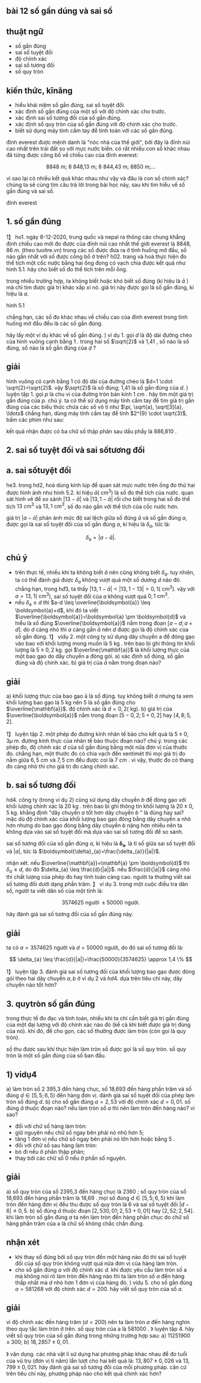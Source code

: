 ## bài 12 số gần dúng và sai số

## thuật ngữ

- số gần đúng
- sai số tuyệt đối
- độ chính xác
- sai số tương đối
- số quy tròn


## kiến thức, kĩnăng

- hiểu khái niệm số gần đúng, sai số tuyệt đối.
- xác định số gần đúng của một số với độ chính xác cho trước.
- xác định sai số tương đối của số gần đúng.
- xác định số quy tròn của số gần đúng với độ chính xác cho trước.
- biết sử dụng máy tính cầm tay để tính toán với các số gần đúng.

đỉnh everest được mệnh danh là "nóc nhà của thế giới", bởi đây là đỉnh núi cao nhất trên trái đất so với mực nước biển. có rất nhiều con số khác nhau đã từng được công bố về chiều cao của đỉnh everest:

$$
8848 \text { m; } 8 \text { 848,13 m; } 8 \text { 844,43 m; } 8850 \text { m;... }
$$

vì sao lại có nhiều kết quả khác nhau như vậy và đâu là con số chính xác? chúng ta sẽ cùng tìm câu trả lời trong bài học này, sau khi tìm hiểu về số gần đúng và sai số.


đinh everest

## 1. số gần đúng

1】 ho1. ngày 8-12-2020, trung quốc và nepal ra thông cáo chung khẳng định chiều cao mới đo được của đỉnh núi cao nhất thế giới everest là $8848,86 \mathrm{~m}$.
(theo tuoitre.vn)
trong các số được đưa ra ở tình huống mở đầu, số nào gần nhất với số được công bố ở trên?
h02. trang và hoà thực hiện đo thể tích một cốc nước bằng hai ống đong có vạch chia được kết quả như hình 5.1. hãy cho biết số đo thể tích trên mỗi ống.

trong nhiều trường hợp, ta không biết hoặc khó biết số đúng (kí hiệu là $\bar{a}$ ) mà chỉ tìm được giá trị khác xấp xỉ nó. giá trị này được gọi là số gần đúng, kí hiệu là $a$.


hinh 5.1

chẳng hạn, các số đo khác nhau về chiều cao của đỉnh everest trong tình huống mở đầu đều là các số gần đúng.

hãy lấy một ví dụ khác về số gần đúng.
) ví dụ 1. gọi $d$ là độ dài đường chéo của hình vuông cạnh bằng 1 . trong hai số $\sqrt{2}$ và 1,41 , số nào là số đúng, số nào là số gần đúng của $d$ ?

## giải

hình vuông có cạnh bằng 1 có độ dài của đường chéo là $d=1 \cdot \sqrt{2}=\sqrt{2}$. vậy $\sqrt{2}$ là số đúng; 1,41 là số gần đúng của $d$.
) luyện tập 1. gọi $p$ là chu vi của đường tròn bán kính 1 cm . hãy tìm một giá trị gần đúng của $p$.
chú ý. ta có thể sử dụng máy tính cầm tay để tìm giá trị gần đúng của các biểu thức chứa các số vô tỉ như $\pi, \sqrt{a}, \sqrt[3]{a}, \ldots$ chẳng hạn, dùng máy tính cầm tay để tính $2^{9} \cdot \sqrt{3}$, bấm các phím như sau:

kết quả nhận được có ba chữ số thập phân sau dấu phẩy là 886,810 .

## 2. sai số tuyệt đối và sai sốtương đối

## a. sai sốtuyệt đối

he3. trong hd2, hoà dùng kính lúp để quan sát mực nước trên ống đo thứ hai được hình ảnh như hình 5.2. kí hiệu $\bar{a}\left(\mathrm{~cm}^{3}\right)$ là số đo thể tích của nước.
quan sát hình vẽ để so sánh $|13-\bar{a}|$ và $|13,1-\bar{a}|$ rồi cho biết trong hai số đo thể tích $13 \mathrm{~cm}^{3}$ và $13,1 \mathrm{~cm}^{3}$, số đo nào
 gần với thể tích của cốc nước hơn.

giá trị $|a-\bar{a}|$ phản ánh mức độ sai lệch giữa số đúng $\bar{a}$ và số gần đúng $a$, được gọi là sai số tuyệt đối của số gần đúng $a$, kí hiệu là $\delta_{a}$, tức là:

$$
\delta_{\mathrm{a}}=|a-\bar{a}| .
$$

## chú ý

- trên thực tế, nhiều khi ta không biết $\bar{a}$ nên cũng không biết $\delta_{a}$. tuy nhiên, ta có thể đánh giá được $\delta_{a}$ không vượt quá một số dương $d$ nào đó.
chẳng hạn, trong $\mathrm{h} đ 3$, ta thấy $|13,1-\bar{a}|<|13,1-13|=0,1\left(\mathrm{~cm}^{3}\right)$.
vậy với $a=13,1\left(\mathrm{~cm}^{3}\right)$, sai số tuyệt đối của $a$ không vượt quá $0,1 \mathrm{~cm}^{3}$.
- nếu $\delta_{\mathrm{a}} \leq d$ thì $a-d \leq \overline{\boldsymbol{a}} \leq \boldsymbol{a}+d$, khi đó ta viết $\overline{\boldsymbol{a}}=\boldsymbol{a} \pm \boldsymbol{d}$ và hiểu là số đúng $\overline{\boldsymbol{a}}$ nằm trong đoạn $[a-d ; a+d]$. do $d$ càng nhỏ thì $a$ càng gần $\bar{a}$ nên $d$ được gọi là độ chính xác của số gần đúng.
1】 vídụ 2. một công ty sử dụng dây chuyền a để đóng gạo vào bao với khối lượng mong muốn là 5 kg . trên bao bì ghi thông tin khối lượng là $5 \pm 0,2 \mathrm{~kg}$. gọi $\overline{\mathbf{a}}$ là khối lượng thực của một bao gạo do dây chuyền a đóng gói.
a) xác định số đúng, số gần đúng và độ chính xác.
b) giá trị của $\bar{a}$ nằm trong đoạn nào?


## giải


a) khối lượng thực của bao gạo ā là số đúng. tuy không biết $\bar{a}$ nhưng ta xem khối lượng bao gạo là 5 kg nên 5 là số gần đúng cho $\overline{\mathbf{a}}$. độ chính xác là $d=0,2(\mathrm{~kg})$.
b) giá trị của $\overline{\boldsymbol{a}}$ nằm trong đoạn $[5-0,2 ; 5+0,2]$ hay $[4,8 ; 5,2]$.

1】 luyện tập 2. một phép đo đường kính nhân tế bào cho kết quả là $5 \pm 0,3 \mu \mathrm{~m}$. đường kính thực của nhân tế bào thuộc đoạn nào?
chú ý. trong các phép đo, độ chính xác $d$ của số gần đúng bằng một nửa đơn vị của thước đo. chẳng hạn, một thước đo có chia vạch đến xentimét thì mọi giá trị đo nằm giửa $6,5 \mathrm{~cm}$ và $7,5 \mathrm{~cm}$ đều được coi là 7 cm . vì vậy, thước đo có thang đo càng nhỏ thì cho giá trị đo càng chính xác.

## b. sai số tương đối

hd4. công ty (trong ví dụ 2) cũng sử dụng dây chuyền $b$ để đóng gạo với khối lượng chính xác là 20 kg . trên bao bì ghi thông tin khối lượng là $20 \pm 0,5 \mathrm{~kg}$.
khẳng định "dây chuyền $a$ tốt hơn dây chuyền $b$ " là đúng hay sai?
mặc dù độ chính xác của khối lượng bao gạo đóng bằng dây chuyền a nhỏ hơn nhưng do bao gạo đóng bằng dây chuyền $b$ nặng hơn nhiều nên ta không dựa vào sai số tuyệt đối mà dựa vào sai số tương đối để so sánh.

sai số tương đối của số gần đúng $a$, kí hiệu là $\boldsymbol{\delta}_{\boldsymbol{a}}$, là tỉ số giữa sai số tuyệt đối và $|a|$, tức là $\boldsymbol{\delta}_{a}=\frac{\delta_{a}}{|a|}$.

nhận xét. nếu $\overline{\mathbf{a}}=\mathbf{a} \pm \boldsymbol{d}$ thì $\delta_{a} \leq d$, do đó $\delta_{a} \leq \frac{d}{|a|}$. nếu $\frac{d}{|a|}$ càng nhỏ thì chất lượng của phép đo hay tính toán càng cao. người ta thường viết sai số tương đối dưới dạng phần trăm.
】 ví dụ 3. trong một cuộc điều tra dân số, người ta viết dân số của một tỉnh là:

$$
3574625 \text { người } \pm 50000 \text { người. }
$$

hãy đánh giá sai số tương đối của số gần đúng này.

## giải

ta có $a=3574625$ người và $d=50000$ người, do đó sai số tương đối là:

$$
\delta_{a} \leq \frac{d}{|a|}=\frac{50000}{3574625} \approx 1,4 \%
$$

1】 luyện tập 3. đánh giá sai số tương đối của khối lượng bao gạo được đóng gói theo hai dây chuyền $a, b$ ở ví dụ 2 và $h d 4$. dựa trên tiêu chí này, dây chuyền nào tốt hơn?

## 3. quytròn số gần đúng

trong thực tế đo đạc và tính toán, nhiều khi ta chỉ cần biết giá trị gần đúng của một đại lượng với độ chính xác nào đó (kể cả khi biết được giá trị đúng của nó). khi đó, để cho gọn, các số thường được làm tròn (còn gọi là quy tròn).

số thu được sau khi thực hiện làm tròn số được gọi là số quy tròn. số quy tròn là một số gần đúng của số ban đầu.

## 1) vidụ4

a) làm tròn số 2 395,3 đến hàng chục, số 18,693 đến hàng phần trăm và số đúng $d \in[5,5 ; 6,5)$ đến hàng đơn vị. đánh giá sai số tuyệt đối của phép làm tròn số đúng $d$.
b) cho số gần đúng $a=2,53$ với độ chính xác $d=0,01$. số đúng $\bar{a}$ thuộc đoạn nào? nếu làm tròn số $a$ thì nên làm tròn đến hàng nào? vì sao?

- đối với chữ số hàng làm tròn:
- giữ nguyên nếu chữ số ngay bên phải nó nhỏ hơn 5;
- tăng 1 đơn vị nếu chữ số ngay bên phải nó lớn hơn hoặc bằng 5 .
- đối với chữ số sau hàng làm tròn:
- bỏ đi nếu ở phần thập phân;
- thay bởi các chữ số 0 nếu ở phần số nguyên.


## giải

a) số quy tròn của số 2395,3 đến hàng chục là 2360 ; số quy tròn của số 18,693 đến hàng phần trăm là 18,69 . mọi số đúng $d \in[5,5 ; 6,5)$ khi làm tròn đến hàng đơn vị đều thu được số quy tròn là 6 và sai số tuyệt đối $|d-6| \leq 0,5$.
b) số đúng $\bar{a}$ thuộc đoạn $[2,530,01 ; 2,53+0,01]$ hay $[2,52 ; 2,54]$. khi làm tròn số gần đúng $a$ ta nên làm tròn đến hàng phần chục do chữ số hàng phần trăm của a là chữ số không chắc chắn đúng.

## nhận xét

- khi thay số đúng bởi số quy tròn đến một hàng nào đó thì sai số tuyệt đối của số quy tròn không vượt quá nửa đơn vị của hàng làm tròn.
- cho số gần đúng $a$ với độ chính xác $d$. khi được yêu cầu làm tròn số a mà không nói rõ làm tròn đến hàng nào thì ta làm tròn số $a$ đến hàng thấp nhất mà $d$ nhỏ hơn 1 đơn vị của hàng đó.
) vídụ 5. cho số gần đúng $a=581268$ với độ chính xác $d=200$. hãy viết số quy tròn của số $a$.


## giải

vì độ chính xác đến hàng trăm $(d=200)$ nên ta làm tròn $a$ đến hàng nghìn theo quy tắc làm tròn ở trên. số quy tròn của a là 581000 .
》 luyện tập 4. hãy viết số quy tròn của số gần đúng trong những trường hợp sau:
а) $11251900 \pm 300$;
b) $18,2857 \pm 0,01$.

》 vận dụng. các nhà vật lí sử dụng hai phương pháp khác nhau để đo tuổi của vũ trụ (đơn vị tỉ năm) lần lượt cho hai kết quả là: $13,807 \pm 0,026$ và $13,799 \pm 0,021$.
hãy đánh giá sai số tương đối của mỗi phương pháp. căn cứ trên tiêu chí này, phương pháp nào cho kết quả chính xác hơn?
